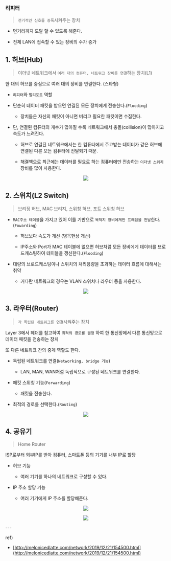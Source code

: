 ### 리피터

> `전기적인 신호를 증폭`시켜주는 장치

- 먼거리까지 도달 할 수 있도록 해준다.

- 전체 LAN에 접속할 수 있는 장비의 수가 증가


## 1. 허브(Hub)

> 이더넷 네트워크에서 `여러 대의 컴퓨터, 네트워크 장비를 연결`하는 장치(L1)

한 대의 허브를 중심으로 여러 대의 장비를 연결한다. (스타형)

- `리피터`와 `멀티포트` 역할

- 단순히 데이터 패킷을 받으면 연결된 모든 장치에게 전송한다.(`Flooding`)

    - 장치들은 자신의 패킷이 아니면 버리고 필요한 패킷이면 수집한다.

- 단, 연결된 컴퓨터의 개수가 많아질 수록 네트워크에서 충돌(collision)이 많아지고 속도가 느려진다.

    - 허브로 연결된 네트워크에서는 한 컴퓨터에서 주고받는 데이터가 같은 허브에 연결된 다른 모든 컴퓨터에 전달되기 때문.

    - 해결책으로 최근에는 데이터를 필요로 하는 컴퓨터에만 전송하는 `이더넷 스위치` 장비를 많이 사용한다.

<p align="center">
  <img src="https://github.com/triflingness/CSnCT-Study/blob/69c78438cb7a9dfc451b480345553fb008c61863/Network/imgs/11.%20%ED%97%88%EB%B8%8C,%20%EC%8A%A4%EC%9C%84%EC%B9%98,%20%EB%9D%BC%EC%9A%B0%ED%84%B0/hub.png">
</p>

## 2. 스위치(L2 Switch)

> 브리징 허브, MAC 브리지, 스위칭 허브, 포트 스위칭 허브

- `MAC주소 테이블`을 가지고 있어 이를 기반으로 `목적지 장비에게만 프레임을 전달`한다.(`Fowarding`)

    - 허브보다 속도가 개선 (병목현상 개선)

    - IP주소와 Port가 MAC 테이블에 없으면 허브처럼 모든 장비에게 데이터를 브로드캐스팅하여 테이블을 갱신한다.(`Flooding`)

- 대량의 브로드캐스팅이나 스위치의 처리용량을 초과하는 데이터 흐름에 대해서는 취약

    - 커다란 네트워크의 경우는 VLAN 스위치나 라우터 등을 사용한다.

<p align="center">
  <img src="https://github.com/triflingness/CSnCT-Study/blob/69c78438cb7a9dfc451b480345553fb008c61863/Network/imgs/11.%20%ED%97%88%EB%B8%8C,%20%EC%8A%A4%EC%9C%84%EC%B9%98,%20%EB%9D%BC%EC%9A%B0%ED%84%B0/l2%20switch.png">
</p>

## 3. 라우터(Router)

> `각 독립된 네트워크를 연결`시켜주는 장치

Layer 3에서 헤더를 참고하여 `최적의 경로를 결정` 하여 한 통신망에서 다른 통신망으로 데이터 패킷을 전송하는 장치

또 다른 네트워크 간의 중계 역할도 한다.

- 독립된 네트워크를 연결(`Networking, bridge 기능`)

    - LAN, MAN, WAN처럼 독립적으로 구성된 네트워크를 연결한다.

- 패킷 스위칭 기능(`Forwarding`)

    - 패킷을 전송한다.

- 최적의 경로를 선택한다.(`Routing`)

<p align="center">
  <img src="https://github.com/triflingness/CSnCT-Study/blob/69c78438cb7a9dfc451b480345553fb008c61863/Network/imgs/11.%20%ED%97%88%EB%B8%8C,%20%EC%8A%A4%EC%9C%84%EC%B9%98,%20%EB%9D%BC%EC%9A%B0%ED%84%B0/router.png">
</p>

## 4. 공유기

> Home Router

ISP로부터 외부IP를 받아 컴퓨터, 스마트폰 등의 기기를 내부 IP로 할당

- 허브 기능

    - 여러 기기를 하나의 네트워크로 구성할 수 있다.

- IP 주소 할당 기능

    - 여러 기기에게 IP 주소를 할당해준다.

<p align="center">
  <img src="https://github.com/triflingness/CSnCT-Study/blob/69c78438cb7a9dfc451b480345553fb008c61863/Network/imgs/11.%20%ED%97%88%EB%B8%8C,%20%EC%8A%A4%EC%9C%84%EC%B9%98,%20%EB%9D%BC%EC%9A%B0%ED%84%B0/AP.png">
</p>

<p align="center">
  <img src="https://github.com/triflingness/CSnCT-Study/blob/69c78438cb7a9dfc451b480345553fb008c61863/Network/imgs/11.%20%ED%97%88%EB%B8%8C,%20%EC%8A%A4%EC%9C%84%EC%B9%98,%20%EB%9D%BC%EC%9A%B0%ED%84%B0/flow.png">
</p>
---

ref)

- [http://melonicedlatte.com/network/2019/12/21/154500.html](http://melonicedlatte.com/network/2019/12/21/154500.html)
